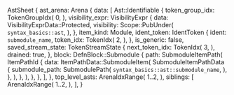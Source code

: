 AstSheet {
    ast_arena: Arena {
        data: [
            Ast::Identifiable {
                token_group_idx: TokenGroupIdx(
                    0,
                ),
                visibility_expr: VisibilityExpr {
                    data: VisibilityExprData::Protected,
                    visibility: Scope::PubUnder(
                        `syntax_basics::ast`,
                    ),
                },
                item_kind: Module,
                ident_token: IdentToken {
                    ident: `submodule_name`,
                    token_idx: TokenIdx(
                        2,
                    ),
                },
                is_generic: false,
                saved_stream_state: TokenStreamState {
                    next_token_idx: TokenIdx(
                        3,
                    ),
                    drained: true,
                },
                block: DefnBlock::Submodule {
                    path: SubmoduleItemPath(
                        ItemPathId {
                            data: ItemPathData::SubmoduleItem(
                                SubmoduleItemPathData {
                                    submodule_path: SubmodulePath(
                                        `syntax_basics::ast::submodule_name`,
                                    ),
                                },
                            ),
                        },
                    ),
                },
            },
        ],
    },
    top_level_asts: ArenaIdxRange(
        1..2,
    ),
    siblings: [
        ArenaIdxRange(
            1..2,
        ),
    ],
}